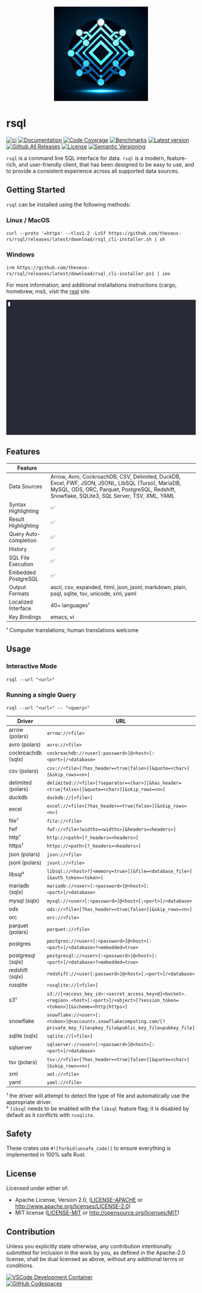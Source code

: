 <p align="center"><img width="250" height="250" src="rsql_cli/resources/rsql.png"></p>

# rsql

[![ci](https://github.com/theseus-rs/rsql/actions/workflows/ci.yml/badge.svg?branch=main)](https://github.com/theseus-rs/rsql/actions/workflows/ci.yml)
[![Documentation](https://docs.rs/rsql_core/badge.svg)](https://docs.rs/rsql_core)
[![Code Coverage](https://codecov.io/gh/theseus-rs/rsql/branch/main/graph/badge.svg)](https://codecov.io/gh/theseus-rs/rsql)
[![Benchmarks](https://img.shields.io/badge/%F0%9F%90%B0_bencher-enabled-6ec241)](https://bencher.dev/perf/theseus-rs-rsql)
[![Latest version](https://img.shields.io/crates/v/rsql_cli.svg)](https://crates.io/crates/rsql_cli)
[![Github All Releases](https://img.shields.io/github/downloads/theseus-rs/rsql/total.svg)](https://theseus-rs.github.io/rsql/rsql_cli/)
[![License](https://img.shields.io/crates/l/rsql_cli)](https://github.com/theseus-rs/rsql_cli#license)
[![Semantic Versioning](https://img.shields.io/badge/%E2%9A%99%EF%B8%8F_SemVer-2.0.0-blue)](https://semver.org/spec/v2.0.0.html)

`rsql` is a command line SQL interface for data.  `rsql` is a modern, feature-rich, and user-friendly client, that has
been designed to be easy to use, and to provide a consistent experience across all supported data sources.

## Getting Started

`rsql` can be installed using the following methods:

### Linux / MacOS

```shell
curl --proto '=https' --tlsv1.2 -LsSf https://github.com/theseus-rs/rsql/releases/latest/download/rsql_cli-installer.sh | sh
```

### Windows

```shell
irm https://github.com/theseus-rs/rsql/releases/latest/download/rsql_cli-installer.ps1 | iex
```

For more information, and additional installations instructions (cargo, homebrew, msi),
visit the [rsql](https://theseus-rs.github.io/rsql/rsql_cli/) site.

![](./rsql_cli/resources/demo.gif)

## Features

| Feature               |                                                                                                                                                                                                    |
|-----------------------|----------------------------------------------------------------------------------------------------------------------------------------------------------------------------------------------------|
| Data Sources          | Arrow, Avro, CockroachDB, CSV, Delimited, DuckDB, Excel, FWF, JSON, JSONL, LibSQL (Turso), MariaDB, MySQL, ODS, ORC, Parquet, PostgreSQL, Redshift, Snowflake, SQLite3, SQL Server, TSV, XML, YAML |
| Syntax Highlighting   | ✅                                                                                                                                                                                                  |
| Result Highlighting   | ✅                                                                                                                                                                                                  |
| Query Auto-completion | ✅                                                                                                                                                                                                  |
| History               | ✅                                                                                                                                                                                                  |
| SQL File Execution    | ✅                                                                                                                                                                                                  |
| Embedded PostgreSQL   | ✅                                                                                                                                                                                                  |
| Output Formats        | ascii, csv, expanded, html, json, jsonl, markdown, plain, psql, sqlite, tsv, unicode, xml, yaml                                                                                                    |
| Localized Interface   | 40+ languages¹                                                                                                                                                                                     |
| Key Bindings          | emacs, vi                                                                                                                                                                                          |

¹ Computer translations; human translations welcome

## Usage

### Interactive Mode

```shell
rsql --url "<url>"
```

### Running a single Query

```shell
rsql --url "<url>" -- "<query>"
```

| Driver             | URL                                                                                                                                    |
|--------------------|----------------------------------------------------------------------------------------------------------------------------------------|
| arrow (polars)     | `arrow://<file>`                                                                                                                       |
| avro (polars)      | `avro://<file>`                                                                                                                        |
| cockroachdb (sqlx) | `cockroachdb://<user[:password>]@<host>[:<port>]/<database>`                                                                           |
| csv (polars)       | `csv://<file>[?has_header=<true\|false>][&quote=<char>][&skip_rows=<n>]`                                                               |
| delimited (polars) | `delimited://<file>[?separator=<char>][&has_header=<true\|false>][&quote=<char>][&skip_rows=<n>]`                                      |
| duckdb             | `duckdb://[<file>]`                                                                                                                    |
| excel              | `excel://<file>[?has_header=<true\|false>][&skip_rows=<n>]`                                                                            |
| file¹              | `file://<file>`                                                                                                                        |
| fwf                | `fwf://<file>?widths=<widths>[&headers=<headers>]`                                                                                     |
| http¹              | `http://<path>[?_headers=<headers>]`                                                                                                   |
| https¹             | `https://<path>[?_headers=<headers>]`                                                                                                  |
| json (polars)      | `json://<file>`                                                                                                                        |
| jsonl (polars)     | `jsonl://<file>`                                                                                                                       |
| libsql²            | `libsql://<host>?[<memory=true>][&file=<database_file>][&auth_token=<token>]`                                                          |
| mariadb (sqlx)     | `mariadb://<user>[:<password>]@<host>[:<port>]/<database>`                                                                             |
| mysql (sqlx)       | `mysql://<user>[:<password>]@<host>[:<port>]/<database>`                                                                               |
| ods                | `ods://<file>[?has_header=<true\|false>][&skip_rows=<n>]`                                                                              |
| orc                | `orc://<file>`                                                                                                                         |
| parquet (polars)   | `parquet://<file>`                                                                                                                     |
| postgres           | `postgres://<user>[:<password>]@<host>[:<port>]/<database>?<embedded=true>`                                                            |
| postgresql (sqlx)  | `postgresql://<user>[:<password>]@<host>[:<port>]/<database>?<embedded=true>`                                                          |
| redshift (sqlx)    | `redshift://<user[:password>]@<host>[:<port>]/<database>`                                                                              |
| rusqlite           | `rusqlite://[<file>]`                                                                                                                  |
| s3¹                | `s3://[<access_key_id>:<secret_access_key>@]<bucket>.<region>.<host>[:<port>]/<object>[?session_token=<token>][&scheme=<http\|https>]` |
| snowflake          | `snowflake://<user>[:<token>]@<account>.snowflakecomputing.com/[?private_key_file=pkey_file&public_key_file=pubkey_file]`              |
| sqlite (sqlx)      | `sqlite://[<file>]`                                                                                                                    |
| sqlserver          | `sqlserver://<user>[:<password>]@<host>[:<port>]/<database>`                                                                           |
| tsv (polars)       | `tsv://<file>[?has_header=<true\|false>][&quote=<char>][&skip_rows=<n>]`                                                               |
| xml                | `xml://<file>`                                                                                                                         |
| yaml               | `yaml://<file>`                                                                                                                        |

¹ the driver will attempt to detect the type of file and automatically use the appropriate driver.  
² `libsql` needs to be enabled with the `libsql` feature flag; it is disabled by default as it conflicts
with `rusqlite`.

## Safety

These crates use `#![forbid(unsafe_code)]` to ensure everything is implemented in 100% safe Rust.

## License

Licensed under either of:

- Apache License, Version 2.0, ([LICENSE-APACHE](LICENSE-APACHE) or <http://www.apache.org/licenses/LICENSE-2.0>)
- MIT license ([LICENSE-MIT](LICENSE-MIT) or <http://opensource.org/licenses/MIT>)

## Contribution

Unless you explicitly state otherwise, any contribution intentionally submitted
for inclusion in the work by you, as defined in the Apache-2.0 license, shall be dual licensed as above, without any
additional terms or conditions.

<a href="https://vscode.dev/redirect?url=vscode://ms-vscode-remote.remote-containers/cloneInVolume?url=https://github.com/theseus-rs/rsql">
<img
  src="https://img.shields.io/static/v1?label=VSCode%20Development%20Container&logo=visualstudiocode&message=Open&color=orange"
  alt="VSCode Development Container"
/>
</a>
<br/>
<a href="https://github.dev/theseus-rs/rsql">
<img
  src="https://img.shields.io/static/v1?label=GitHub%20Codespaces&logo=github&message=Open&color=orange"
  alt="GitHub Codespaces"
/>
</a>
